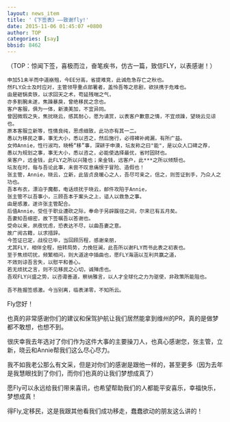 ```yaml
---
layout: news_item
title: '《下签表》——致谢fly!'
date: 2015-11-06 01:45:07 +0800
author: TOP
categories: [say]
bbsid: 8462
---
```


（TOP：惊闻下签，喜极而泣，奋笔疾书，仿古一篇，致信FLY，以表感谢！）

    申加51未半而中道崩殂，今EE分高，省提难竞，此诚危急存亡之秋也。
    然FLY众士及时应对，主管领导重点部署者，盖怜吾等之悲剧，欲扶携于危难也。
    由是砸锅卖铁，以求回天之术，苟延残喘之气，
    亦多割腕未遂，焦躁暴戾，曾绝移民之念也。
    客户客服，俱为一体，新澳美加，不宜异同。
    曾因微瑕之失，焦扰晓云，感其耐心，愿为请赏，以表客户歉意之情，不宜烦躁，望晓云见谅也。
    原本客服立新等，性情良纯，思虑细致，此功亦有其一二。
    愚以为移民之事，事无大小，悉以咨之，然后施行，必得裨补阙漏，有所广益。
    女帅Annie，性行淑均，晓畅“移”事，深耕于申澳，坛友称之曰"能"，是以众人口碑之荐，
    愚以为规划之事，事无大小，悉以咨之，必能使选择最优，省时固财也。
    亲客户，远金钱，此FLY之所以兴隆也；亲金钱，远客户，此***之所以倾颓也。
    坛友在时，每与吾论此事，未尝不叹息痛恨于冒险、造假也！
    张主管，Annie，晓云，立新，此皆贞良暖心之人，吾尽可亲之，信之，则签证到手，乃众人之功也。
    吾本布衣，漂泊于魔都，电话烦扰于晓云，邮件攻陷于Annie，
    张主管不以吾事小，三顾吾本于案头之上，谘人以救急之事。
    由是感激，遂许张主管配合。
    后值Annie，受任于职业遭砍之际，奉命于另辟蹊径之间，尔来已有五月矣。
    吾妻知吾细密，故下签嘱吾以答谢也。
    受命以来，夙夜忧虑，恐表达不尽，以曲吾妻之意。
    故广阅古籍，以求措辞。
    今签证已定，战役已毕，当回顾历程，感谢亲朋，
    尤其FLY，相伴全程，扭转局势，力挽狂澜，此吾所以谢FLY而书此表之初衷也。
    至于焦烦叨扰，频繁相问，则大道途中插曲也，愿FLY海涵以互利共赢之道，
    不效则谅吾言失，以慰平和善心。
    若无烦扰之言，则不见移民之心切，诚殚虑也。
    吾观FLY兴盛之势，以咨诹善道，察纳雅言，以人才全球化之力为驱使，非政策所能阻也。

    吾不胜握签感激。今当别离，临表涕零，不知所云。

Fly您好！

也真的非常感谢你们的建议和保驾护航让我们居然能拿到维州的PR，真的是做梦都不敢想，也想不到。

很庆幸我去年选对了你们作为这件大事的主要操刀人，也真心感谢您，张主管，立新，晓云和Annie帮我们这么尽心尽力。

我不如我老公那么有文采，但是对你们的感谢是跟他一样的，甚至更多（因为去年是我慧眼找到了你们，而你们也真的让我们梦想成真了）

愿Fly可以永远给我们带来喜讯，也希望帮助我们的人都能平安喜乐，幸福快乐，梦想成真！

得Fly,定移民，这是我跟其他看我们成功移走，蠢蠢欲动的朋友这么讲的！
